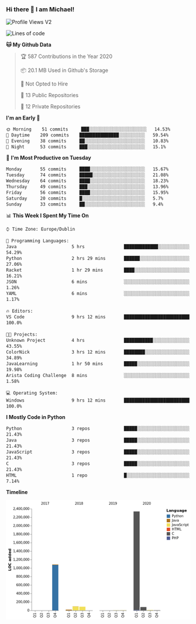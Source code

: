### Hi there 👋 I am Michael!

![Profile Views V2](https://komarev.com/ghpvc/?username=AppDevMichael)

<!--START_SECTION:waka-->
![Lines of code](https://img.shields.io/badge/From%20Hello%20World%20I%27ve%20Written-11.8%20million%20lines%20of%20code-blue)

**🐱 My Github Data** 

> 🏆 587 Contributions in the Year 2020
 > 
> 📦 20.1 MB Used in Github's Storage 
 > 
> 🚫 Not Opted to Hire
 > 
> 📜 13 Public Repositories
 > 
> 🔑 12 Private Repositories 

**I'm an Early 🐤** 

```text
🌞 Morning    51 commits     ███░░░░░░░░░░░░░░░░░░░░░░   14.53% 
🌆 Daytime    209 commits    ███████████████░░░░░░░░░░   59.54% 
🌃 Evening    38 commits     ██░░░░░░░░░░░░░░░░░░░░░░░   10.83% 
🌙 Night      53 commits     ███░░░░░░░░░░░░░░░░░░░░░░   15.1%

```
📅 **I'm Most Productive on Tuesday** 

```text
Monday       55 commits     ████░░░░░░░░░░░░░░░░░░░░░   15.67% 
Tuesday      74 commits     █████░░░░░░░░░░░░░░░░░░░░   21.08% 
Wednesday    64 commits     ████░░░░░░░░░░░░░░░░░░░░░   18.23% 
Thursday     49 commits     ███░░░░░░░░░░░░░░░░░░░░░░   13.96% 
Friday       56 commits     ████░░░░░░░░░░░░░░░░░░░░░   15.95% 
Saturday     20 commits     █░░░░░░░░░░░░░░░░░░░░░░░░   5.7% 
Sunday       33 commits     ██░░░░░░░░░░░░░░░░░░░░░░░   9.4%

```


📊 **This Week I Spent My Time On** 

```text
⌚︎ Time Zone: Europe/Dublin

💬 Programming Languages: 
Java                     5 hrs               █████████████░░░░░░░░░░░░   54.29% 
Python                   2 hrs 29 mins       ██████░░░░░░░░░░░░░░░░░░░   27.06% 
Racket                   1 hr 29 mins        ████░░░░░░░░░░░░░░░░░░░░░   16.21% 
JSON                     6 mins              ░░░░░░░░░░░░░░░░░░░░░░░░░   1.26% 
YAML                     6 mins              ░░░░░░░░░░░░░░░░░░░░░░░░░   1.17%

🔥 Editors: 
VS Code                  9 hrs 12 mins       █████████████████████████   100.0%

🐱‍💻 Projects: 
Unknown Project          4 hrs               ███████████░░░░░░░░░░░░░░   43.55% 
ColorNick                3 hrs 12 mins       ████████░░░░░░░░░░░░░░░░░   34.89% 
JavaLearning             1 hr 50 mins        █████░░░░░░░░░░░░░░░░░░░░   19.98% 
Arista Coding Challenge  8 mins              ░░░░░░░░░░░░░░░░░░░░░░░░░   1.58%

💻 Operating System: 
Windows                  9 hrs 12 mins       █████████████████████████   100.0%

```

**I Mostly Code in Python** 

```text
Python                   3 repos             █████░░░░░░░░░░░░░░░░░░░░   21.43% 
Java                     3 repos             █████░░░░░░░░░░░░░░░░░░░░   21.43% 
JavaScript               3 repos             █████░░░░░░░░░░░░░░░░░░░░   21.43% 
C                        3 repos             █████░░░░░░░░░░░░░░░░░░░░   21.43% 
HTML                     1 repo              █░░░░░░░░░░░░░░░░░░░░░░░░   7.14%

```


**Timeline**

![Chart not found](https://github.com/AppDevMichael/AppDevMichael/blob/master/charts/bar_graph.png) 


<!--END_SECTION:waka-->

